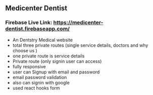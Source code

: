 ## Medicenter Dentist

### Firebase Live Link: https://medicenter-dentist.firebaseapp.com/

- An Dentstry Medical website
- total three private routes (single service details, doctors and why choose us )
- one private route is service details
- Private route (only signin user can access)
- fully responsive
- user can Signup with email and password
- email password validation
- also can signin with google
- used react hooks form

